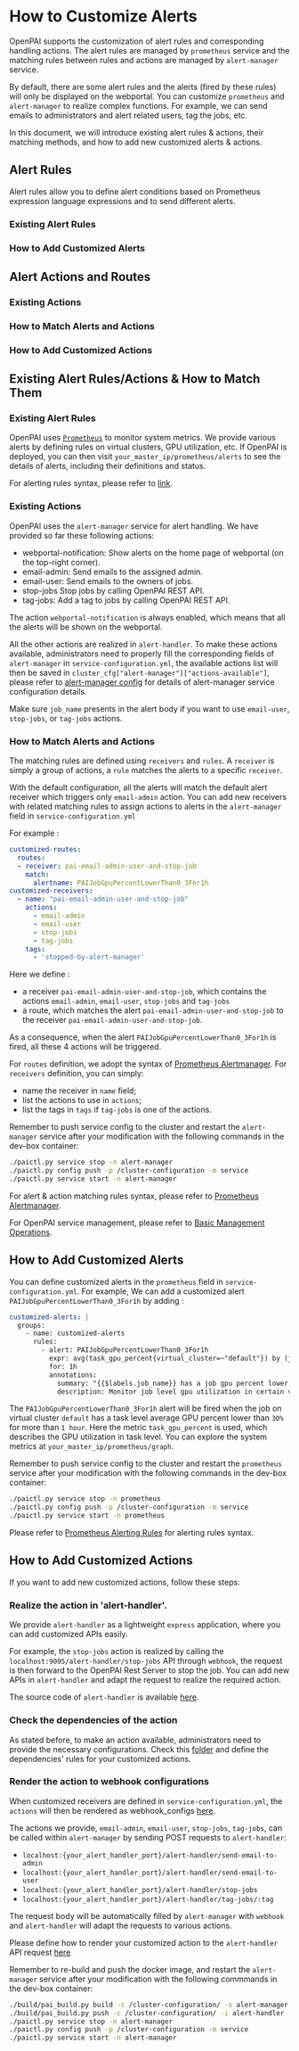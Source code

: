 # How to Customize Alerts

OpenPAI supports the customization of alert rules and corresponding handling actions.
The alert rules are managed by `prometheus` service and the matching rules between rules and actions are managed by `alert-manager` service.

By default, there are some alert rules and the alerts (fired by these rules) will only be displayed on the webportal.
You can customize `prometheus` and `alert-manager` to realize complex functions.
For example, we can send emails to administrators and alert related users, tag the jobs, etc.

In this document, we will introduce existing alert rules & actions, their matching methods, and how to add new customized alerts & actions.

## Alert Rules

Alert rules allow you to define alert conditions based on Prometheus expression language expressions and to send different alerts.

### Existing Alert Rules

### How to Add Customized Alerts

## Alert Actions and Routes

### Existing Actions

### How to Match Alerts and Actions

### How to Add Customized Actions


## Existing Alert Rules/Actions & How to Match Them 

### Existing Alert Rules

OpenPAI uses [`Prometheus`](https://prometheus.io/) to monitor system metrics.
We provide various alerts by defining rules on virtual clusters, GPU utilization, etc.
If OpenPAI is deployed, you can then visit `your_master_ip/prometheus/alerts` to see the details of alerts, including their definitions and status.

For alerting rules syntax, please refer to [link](https://prometheus.io/docs/prometheus/latest/configuration/alerting_rules/).

### Existing Actions

OpenPAI uses the `alert-manager` service for alert handling. We have provided so far these following actions: 
* webportal-notification: Show alerts on the home page of webportal (on the top-right corner).
* email-admin: Send emails to the assigned admin.
* email-user: Send emails to the owners of jobs.
* stop-jobs Stop jobs by calling OpenPAI REST API.
* tag-jobs: Add a tag to jobs by calling OpenPAI REST API.

The action `webportal-notification` is always enabled, which means that all the alerts will be shown on the webportal.

All the other actions are realized in `alert-handler`.
To make these actions available, administrators need to properly fill the corresponding fields of `alert-manager` in `service-configuration.yml`, 
the available actions list will then be saved in `cluster_cfg["alert-manager"]["actions-available"]`, please refer to [alert-manager config](https://github.com/microsoft/pai/tree/master/src/alert-manager/config/alert-manager.md) for details of alert-manager service configuration details.

Make sure `job_name` presents in the alert body if you want to use `email-user`, `stop-jobs`, or `tag-jobs` actions.

### How to Match Alerts and Actions

The matching rules are defined using `receivers` and `rules`.
A `receiver` is simply a group of actions, a `rule` matches the alerts to a specific `receiver`. 

With the default configuration, all the alerts will match the default alert receiver which triggers only `email-admin` action.
You can add new receivers with related matching rules to assign actions to alerts in the `alert-manager` field in `service-configuration.yml`

For example :

``` yaml
customized-routes:
  routes:
  - receiver: pai-email-admin-user-and-stop-job
    match:
      alertname: PAIJobGpuPercentLowerThan0_3For1h
customized-receivers:
  - name: "pai-email-admin-user-and-stop-job"
    actions: 
      - email-admin
      - email-user
      - stop-jobs
      - tag-jobs
    tags: 
      - 'stopped-by-alert-manager'
```

Here we define :
- a receiver `pai-email-admin-user-and-stop-job`, which contains the actions `email-admin`, `email-user`, `stop-jobs` and `tag-jobs`
- a route, which matches the alert `pai-email-admin-user-and-stop-job` to the receiver `pai-email-admin-user-and-stop-job`.

As a consequence, when the alert `PAIJobGpuPercentLowerThan0_3For1h` is fired, all these 4 actions will be triggered.

For `routes` definition, we adopt the syntax of [Prometheus Alertmanager](https://prometheus.io/docs/alerting/latest/configuration/).
For `receivers` definition, you can simply:
- name the receiver in `name` field;
- list the actions to use in `actions`;
- list the tags in `tags` if `tag-jobs` is one of the actions.

Remember to push service config to the cluster and restart the `alert-manager` service after your modification with the following commands in the dev-box container:
```bash
./paictl.py service stop -n alert-manager
./paictl.py config push -p /cluster-configuration -m service
./paictl.py service start -n alert-manager
```

For alert & action matching rules syntax, please refer to [Prometheus Alertmanager](https://prometheus.io/docs/alerting/latest/configuration/).

For OpenPAI service management, please refer to [Basic Management Operations](https://github.com/microsoft/pai/blob/master/docs/manual/cluster-admin/basic-management-operations.md).


## How to Add Customized Alerts

You can define customized alerts in the `prometheus` field in `service-configuration.yml`.
For example, We can add a customized alert `PAIJobGpuPercentLowerThan0_3For1h` by adding :

``` yaml
customized-alerts: |
  groups:
    - name: customized-alerts
      rules:
        - alert: PAIJobGpuPercentLowerThan0_3For1h
          expr: avg(task_gpu_percent{virtual_cluster=~"default"}) by (job_name) < 0.3
          for: 1h
          annotations:
            summary: "{{$labels.job_name}} has a job gpu percent lower than 30% for 1 hour"
            description: Monitor job level gpu utilization in certain virtual clusters.
```

The `PAIJobGpuPercentLowerThan0_3For1h` alert will be fired when the job on virtual cluster `default` has a task level average GPU percent lower than `30%` for more than `1 hour`.
Here the metric `task_gpu_percent` is used, which describes the GPU utilization in task level. 
You can explore the system metrics at `your_master_ip/prometheus/graph`.

Remember to push service config to the cluster and restart the `prometheus` service after your modification with the following commands in the dev-box container:
```bash
./paictl.py service stop -n prometheus
./paictl.py config push -p /cluster-configuration -m service
./paictl.py service start -n prometheus
```

Please refer to [Prometheus Alerting Rules](https://prometheus.io/docs/prometheus/latest/configuration/alerting_rules/) for alerting rules syntax.

## How to Add Customized Actions

If you want to add new customized actions, follow these steps:

###  Realize the action in 'alert-handler'.
We provide `alert-handler` as a lightweight `express` application, where you can add customized APIs easily.

For example, the `stop-jobs` action is realized by calling the `localhost:9095/alert-handler/stop-jobs` API through `webhook`,
the request is then forward to the OpenPAI Rest Server to stop the job.
You can add new APIs in `alert-handler` and adapt the request to realize the required action.

The source code of `alert-handler` is available [here](https://github.com/microsoft/pai/blob/master/src/alert-manager/src/alert-handler).

### Check the dependencies of the action

As stated before, to make an action available, administrators need to provide the necessary configurations.
Check this [folder](https://github.com/microsoft/pai/tree/master/src/alert-manager/config) and define the dependencies' rules for your customized actions.


### Render the action to webhook configurations

When customized receivers are defined in `service-configuration.yml`,
the `actions` will then be rendered as webhook_configs [here](https://github.com/microsoft/pai/blob/master/src/alert-manager/deploy/alert-manager-configmap.yaml.template).

The actions we provide, `email-admin`, `email-user`, `stop-jobs`, `tag-jobs`, can be called within `alert-manager` by sending POST requests to `alert-handler`:
- `localhost:{your_alert_handler_port}/alert-handler/send-email-to-admin`
- `localhost:{your_alert_handler_port}/alert-handler/send-email-to-user`
- `localhost:{your_alert_handler_port}/alert-handler/stop-jobs`
- `localhost:{your_alert_handler_port}/alert-handler/tag-jobs/:tag`

The request body will be automatically filled by `alert-manager` with `webhook`
and `alert-handler` will adapt the requests to various actions.

Please define how to render your customized action to the `alert-handler` API request
[here](https://github.com/microsoft/pai/blob/master/src/alert-manager/src/alert-handler)

Remember to re-build and push the docker image, and restart the `alert-manager` service after your modification with the following commmands in the dev-box container:

```bash
./build/pai_build.py build -c /cluster-configuration/ -s alert-manager
./build/pai_build.py push -c /cluster-configuration/ -i alert-handler
./paictl.py service stop -n alert-manager
./paictl.py config push -p /cluster-configuration -m service
./paictl.py service start -n alert-manager
```
